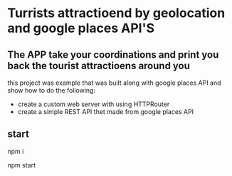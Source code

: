 # Turrists attractioend by geolocation and google places API'S

## The APP take your coordinations and print you back the tourist attractioens around you

  this project was example that was built along with google places API
  and show how to do the following:

  * create a custom web server with using HTTPRouter
  * create a simple REST API thet made from google places API
    

## start
npm i

npm start
